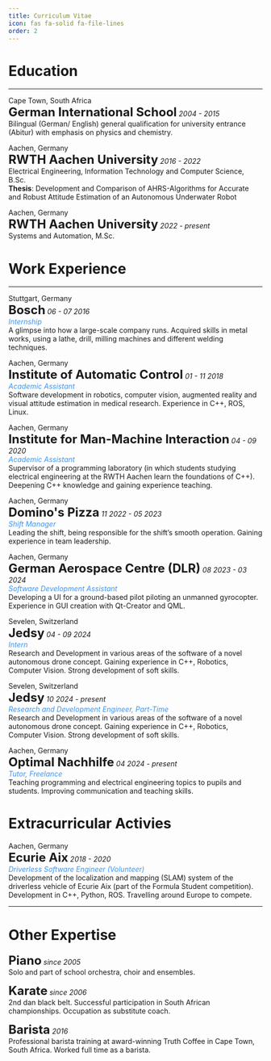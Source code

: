 ```yaml
---
title: Curriculum Vitae
icon: fas fa-solid fa-file-lines
order: 2
---
```

# <i class="fa-solid fa-graduation-cap"></i> Education 
---

<i class="fa-solid fa-location-dot"></i> Cape Town, South Africa  
**<span style="font-size: x-large;">German International School</span>** 
*2004 - 2015*  
Bilingual (German/ English) general qualification for university entrance (Abitur) with emphasis on physics and chemistry.

<i class="fa-solid fa-location-dot"></i> Aachen, Germany  
**<span style="font-size: x-large;">RWTH Aachen University</span>** 
*2016 - 2022*  
Electrical Engineering, Information Technology and Computer Science, B.Sc.  
**Thesis**: Development and Comparison of AHRS-Algorithms for Accurate and Robust Attitude Estimation of an Autonomous Underwater Robot

<i class="fa-solid fa-location-dot"></i> Aachen, Germany  
**<span style="font-size: x-large;">RWTH Aachen University</span>** 
*2022 - present*  
Systems and Automation, M.Sc.

# <i class="fas fa-laptop"></i> Work Experience 
---

<i class="fa-solid fa-location-dot"></i> Stuttgart, Germany  
**<span style="font-size: x-large;">Bosch</span>** *06 - 07 2016*   
<span style="color:#3396FF;"> *Internship* </span>   
A glimpse into how a large-scale company runs. Acquired skills in metal works, using a lathe,
drill, milling machines and different welding techniques.  

<i class="fa-solid fa-location-dot"></i> Aachen, Germany   
**<span style="font-size: x-large;">Institute of Automatic Control</span>**  *01 - 11 2018*  
<span style="color:#3396FF;"> *Academic Assistant* </span>  
Software development in robotics, computer vision, augmented reality and visual attitude
estimation in medical research. Experience in C++, ROS, Linux.

<i class="fa-solid fa-location-dot"></i> Aachen, Germany   
**<span style="font-size: x-large;">Institute for Man-Machine Interaction</span>** *04 - 09 2020*  
<span style="color:#3396FF;"> *Academic Assistant* </span>  
Supervisor of a programming laboratory (in which students studying electrical engineering
at the RWTH Aachen learn the foundations of C++). Deepening C++ knowledge and gaining
experience teaching.

<i class="fa-solid fa-location-dot"></i> Aachen, Germany   
**<span style="font-size: x-large;">Domino's Pizza</span>**  *11 2022 - 05 2023*     
<span style="color:#3396FF;"> *Shift Manager* </span>   
Leading the shift, being responsible for the shift’s smooth operation. Gaining experience in
team leadership.

<i class="fa-solid fa-location-dot"></i> Aachen, Germany  
**<span style="font-size: x-large;">German Aerospace Centre (DLR)</span>**  *08 2023 - 03 2024*   
<span style="color:#3396FF;"> *Software Development Assistant* </span>  
Developing a UI for a ground-based pilot piloting an unmanned gyrocopter. Experience in
GUI creation with Qt-Creator and QML.

<i class="fa-solid fa-location-dot"></i> Sevelen, Switzerland  
**<span style="font-size: x-large;">Jedsy</span>**  *04 - 09 2024*   
<span style="color:#3396FF;"> *Intern* </span>  
Research and Development in various areas of the software of a novel autonomous drone concept.
Gaining experience in C++, Robotics, Computer Vision. Strong development of soft skills.

<i class="fa-solid fa-location-dot"></i> Sevelen, Switzerland  
**<span style="font-size: x-large;">Jedsy</span>**  *10 2024 - present*   
<span style="color:#3396FF;"> *Research and Development Engineer, Part-Time* </span>  
Research and Development in various areas of the software of a novel autonomous drone concept.
Gaining experience in C++, Robotics, Computer Vision. Strong development of soft skills.

<i class="fa-solid fa-location-dot"></i> Aachen, Germany  
**<span style="font-size: x-large;">Optimal Nachhilfe</span>**  *04 2024 - present*   
<span style="color:#3396FF;"> *Tutor, Freelance* </span>  
Teaching programming and electrical engineering topics to pupils and students. 
Improving communication and teaching skills.  

# <i class="fa-solid fa-mug-hot"></i> Extracurricular Activies

<i class="fa-solid fa-location-dot"></i> Aachen, Germany   
<a href="{% post_url 24-02-26-ecurie %}" style="text-decoration: none; color: inherit;">**<span style="font-size: x-large;">Ecurie Aix</span>**</a> *2018 - 2020*    
<span style="color:#3396FF;">*Driverless Software Engineer (Volunteer)*</span>  
Development of the localization and mapping (SLAM) system of the driverless vehicle of
Ecurie Aix (part of the Formula Student competition). Development in C++, Python, ROS.
Travelling around Europe to compete.   

---

# <i class="fa-solid fa-icons"></i> Other Expertise

**<span style="font-size: x-large;">Piano</span>**  *since 2005*  
Solo and part of school orchestra, choir and ensembles.

**<span style="font-size: x-large;">Karate</span>**  *since 2006*  
2nd dan black belt. Successful participation in South African championships. Occupation as substitute coach.

**<span style="font-size: x-large;">Barista</span>**    *2016*  
Professional barista training at award-winning Truth Coffee in Cape Town, South Africa.
Worked full time as a barista.
